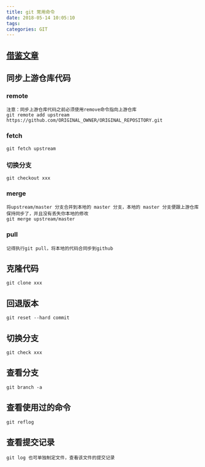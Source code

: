 ```yaml
---
title: git 常用命令
date: 2018-05-14 10:05:10
tags:
categories: GIT
---
```

## [借鉴文章](https://jinlong.github.io/2015/10/12/syncing-a-fork/)
## 同步上游仓库代码
### remote
	注意：同步上游仓库代码之前必须使用remove命令指向上游仓库
	git remote add upstream https://github.com/ORIGINAL_OWNER/ORIGINAL_REPOSITORY.git
### fetch
    git fetch upstream
### 切换分支
	git checkout xxx
### merge
	将upstream/master 分支合并到本地的 master 分支，本地的 master 分支便跟上游仓库保持同步了，并且没有丢失你本地的修改
	git merge upstream/master
### pull
	记得执行git pull，将本地的代码合同步到github

## 克隆代码
	git clone xxx
## 回退版本
	git reset --hard commit
## 切换分支
	git check xxx
## 查看分支
	git branch -a
## 查看使用过的命令
	git reflog
## 查看提交记录
	git log 也可单独制定文件，查看该文件的提交记录